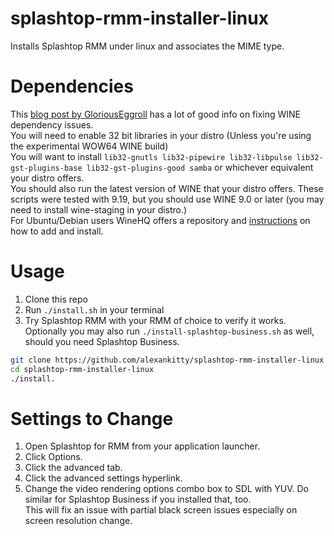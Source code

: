 # splashtop-rmm-installer-linux
Installs Splashtop RMM under linux and associates the MIME type.
# Dependencies
This [blog post by GloriousEggroll](https://www.gloriouseggroll.tv/how-to-get-out-of-wine-dependency-hell/) has a lot of good info on fixing WINE dependency issues.  
You will need to enable 32 bit libraries in your distro (Unless you're using the experimental WOW64 WINE build)  
You will want to install `lib32-gnutls lib32-pipewire lib32-libpulse lib32-gst-plugins-base lib32-gst-plugins-good samba` or whichever equivalent your distro offers.  
You should also run the latest version of WINE that your distro offers. These scripts were tested with 9.19, but you should use WINE 9.0 or later (you may need to install wine-staging in your distro.)  
For Ubuntu/Debian users WineHQ offers a repository and [instructions](https://gitlab.winehq.org/wine/wine/-/wikis/Debian-Ubuntu) on how to add and install.
# Usage
1. Clone this repo
2. Run `./install.sh` in your terminal
3. Try Splashtop RMM with your RMM of choice to verify it works.  
Optionally you may also run `./install-splashtop-business.sh` as well, should you need Splashtop Business.
```sh
git clone https://github.com/alexankitty/splashtop-rmm-installer-linux
cd splashtop-rmm-installer-linux
./install. 
```
# Settings to Change
1. Open Splashtop for RMM from your application launcher.
2. Click Options.
3. Click the advanced tab.
4. Click the advanced settings hyperlink.
5. Change the video rendering options combo box to SDL with YUV.
Do similar for Splashtop Business if you installed that, too.  
This will fix an issue with partial black screen issues especially on screen resolution change.
